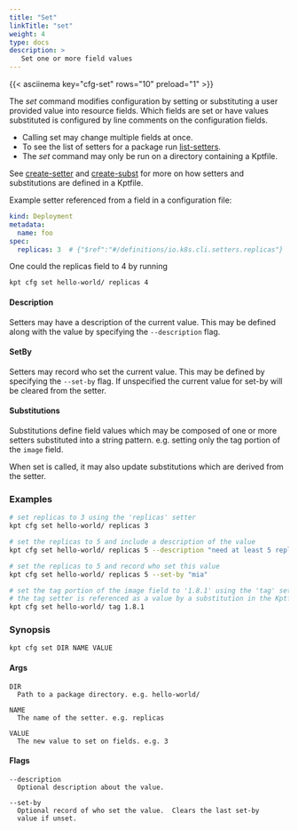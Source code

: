 ```yaml
---
title: "Set"
linkTitle: "set"
weight: 4
type: docs
description: >
   Set one or more field values
---
```

<!--mdtogo:Short
    Set one or more field values
-->

{{< asciinema key="cfg-set" rows="10" preload="1" >}}

The *set* command modifies configuration by setting or substituting
a user provided value into resource fields.  Which fields are set or
have values substituted is configured by line comments on the configuration
fields.

- Calling set may change multiple fields at once.
- To see the list of setters for a package run [list-setters].
- The *set* command may only be run on a directory containing a Kptfile.  

See [create-setter] and [create-subst] for more on how setters and substitutions
are defined in a Kptfile.

Example setter referenced from a field in a configuration file:

```yaml
kind: Deployment
metadata:
  name: foo
spec:
  replicas: 3  # {"$ref":"#/definitions/io.k8s.cli.setters.replicas"}
```

One could the replicas field to 4 by running

    kpt cfg set hello-world/ replicas 4

#### Description

Setters may have a description of the current value.  This may be defined
along with the value by specifying the `--description` flag.

#### SetBy

Setters may record who set the current value.  This may be defined by
specifying the `--set-by` flag.  If unspecified the current
value for set-by will be cleared from the setter.

#### Substitutions

Substitutions define field values which may be composed of one or more setters
substituted into a string pattern.  e.g. setting only the tag portion of the
`image` field.

When set is called, it may also update substitutions which are derived from
the setter.

### Examples
<!--mdtogo:Examples-->
```sh
# set replicas to 3 using the 'replicas' setter
kpt cfg set hello-world/ replicas 3
```

```sh
# set the replicas to 5 and include a description of the value
kpt cfg set hello-world/ replicas 5 --description "need at least 5 replicas"
```

```sh
# set the replicas to 5 and record who set this value
kpt cfg set hello-world/ replicas 5 --set-by "mia"
```

```sh
# set the tag portion of the image field to '1.8.1' using the 'tag' setter
# the tag setter is referenced as a value by a substitution in the Kptfile
kpt cfg set hello-world/ tag 1.8.1
```
<!--mdtogo-->

### Synopsis
<!--mdtogo:Long-->
```
kpt cfg set DIR NAME VALUE
```

#### Args
```
DIR
  Path to a package directory. e.g. hello-world/

NAME
  The name of the setter. e.g. replicas

VALUE
  The new value to set on fields. e.g. 3
```

#### Flags
```
--description
  Optional description about the value.

--set-by
  Optional record of who set the value.  Clears the last set-by
  value if unset.
```
<!--mdtogo-->

[create-setter]: ../create-setter
[create-subst]: ../create-subst
[list-setters]: ../list-setters
